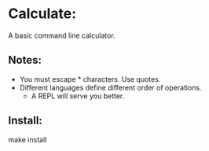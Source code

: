 # Calculate:
A basic command line calculator.

## Notes:
- You must escape * characters. Use quotes.
- Different languages define different order of operations.
    - A REPL will serve you better.

## Install:
make install
